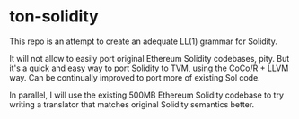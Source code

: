 # ton-solidity
This repo is an attempt to create an adequate LL(1) grammar for Solidity.

It will not allow to easily port original Ethereum Solidity codebases, pity. But it's a quick and easy way to port Solidity to TVM, using the CoCo/R + LLVM way. Can be continually improved to port more of existing Sol code.

In parallel, I will use the existing 500MB Ethereum Solidity codebase to try writing a translator that matches original Solidity semantics better.
